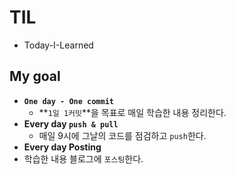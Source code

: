 # TIL

- Today-I-Learned



## My goal

- **`One day - One commit`**
  - **`1일 1커밋`**을 목표로 매일 학습한 내용 정리한다.
- **Every day `push & pull`**
  - 매일 9시에 그날의 코드를 점검하고 `push`한다.
-  **Every day Posting**
  - 학습한 내용 블로그에 `포스팅`한다.

